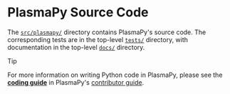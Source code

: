 [`src/plasmapy/`]: .
[**coding guide**]: https://docs.plasmapy.org/en/latest/contributing/coding_guide.html
[contributor guide]: https://docs.plasmapy.org/en/latest/contributing
[`tests/`]: ../../tests
[`docs/`]: ../../docs

# PlasmaPy Source Code

The [`src/plasmapy/`] directory contains PlasmaPy's source code. The
corresponding tests are in the top-level [`tests/`] directory, with
documentation in the top-level [`docs/`] directory.

> [!TIP]
> For more information on writing Python code in PlasmaPy, please see
> the [**coding guide**] in PlasmaPy's [contributor guide].
